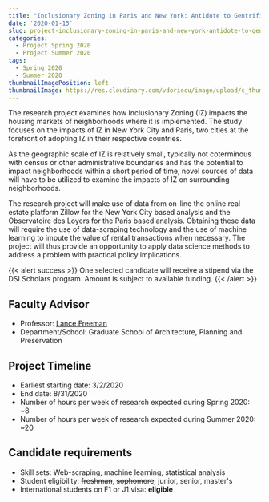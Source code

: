 ```yaml
---
title: "Inclusionary Zoning in Paris and New York: Antidote to Gentrification or Trojan\'s Horse?"
date: '2020-01-15'
slug: project-inclusionary-zoning-in-paris-and-new-york-antidote-to-gentrification-or-trojans-horse
categories:
  - Project Spring 2020
  - Project Summer 2020
tags:
  - Spring 2020
  - Summer 2020
thumbnailImagePosition: left
thumbnailImage: https://res.cloudinary.com/vdoriecu/image/upload/c_thumb,w_200,g_face/v1579110178/construction_c6dqbd.png
---
```

The research project examines how Inclusionary Zoning (IZ) impacts the housing markets of neighborhoods where it is implemented. The study focuses on the impacts of IZ in New York City and Paris, two cities at the forefront of adopting IZ in their respective countries. 

<!--more-->

As the geographic scale of IZ is relatively small, typically not coterminous with census or other administrative boundaries and has the potential to impact neighborhoods within a short period of time, novel sources of data will have to be utilized to examine the impacts of IZ on surrounding neighborhoods. 

The research project will make use of data from on-line the online real estate platform Zillow for the New York City based analysis and the Observatoire des Loyers for the Paris based analysis. Obtaining these data will require the use of data-scraping technology and the use of machine learning to impute the value of rental transactions when necessary. The project will thus provide an opportunity to apply data science methods to address a problem with practical policy implications.


{{< alert success >}}
One selected candidate will receive a stipend via the DSI Scholars program. Amount is subject to available funding.
{{< /alert >}}

## Faculty Advisor
+ Professor: [Lance Freeman](https://www.arch.columbia.edu/faculty/190-lance-freeman)
+ Department/School: Graduate School of Architecture, Planning and Preservation

## Project Timeline
+ Earliest starting date: 3/2/2020
+ End date: 8/31/2020
+ Number of hours per week of research expected during Spring 2020: ~8
+ Number of hours per week of research expected during Summer 2020: ~20

## Candidate requirements
+ Skill sets: Web-scraping, machine learning, statistical analysis
+ Student eligibility: ~~freshman~~, ~~sophomore~~, junior, senior, master's
+ International students on F1 or J1 visa: **eligible**

